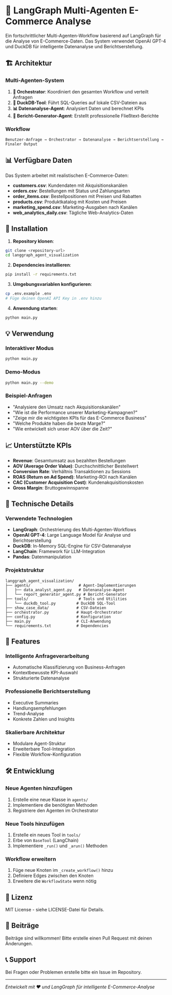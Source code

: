 # 🤖 LangGraph Multi-Agenten E-Commerce Analyse

Ein fortschrittlicher Multi-Agenten-Workflow basierend auf LangGraph für die Analyse von E-Commerce-Daten. Das System verwendet OpenAI GPT-4 und DuckDB für intelligente Datenanalyse und Berichtserstellung.

## 🏗️ Architektur

### Multi-Agenten-System
1. **🎯 Orchestrator**: Koordiniert den gesamten Workflow und verteilt Anfragen
2. **🔧 DuckDB-Tool**: Führt SQL-Queries auf lokale CSV-Dateien aus  
3. **📊 Datenanalyse-Agent**: Analysiert Daten und berechnet KPIs
4. **📝 Bericht-Generator-Agent**: Erstellt professionelle Fließtext-Berichte

### Workflow
```
Benutzer-Anfrage → Orchestrator → Datenanalyse → Berichtserstellung → Finaler Output
```

## 📊 Verfügbare Daten

Das System arbeitet mit realistischen E-Commerce-Daten:
- **customers.csv**: Kundendaten mit Akquisitionskanälen
- **orders.csv**: Bestellungen mit Status und Zahlungsarten
- **order_items.csv**: Bestellpositionen mit Preisen und Rabatten
- **products.csv**: Produktkatalog mit Kosten und Preisen
- **marketing_spend.csv**: Marketing-Ausgaben nach Kanälen
- **web_analytics_daily.csv**: Tägliche Web-Analytics-Daten

## 🚀 Installation

1. **Repository klonen**:
```bash
git clone <repository-url>
cd langgraph_agent_visualization
```

2. **Dependencies installieren**:
```bash
pip install -r requirements.txt
```

3. **Umgebungsvariablen konfigurieren**:
```bash
cp .env.example .env
# Füge deinen OpenAI API Key in .env hinzu
```

4. **Anwendung starten**:
```bash
python main.py
```

## 💡 Verwendung

### Interaktiver Modus
```bash
python main.py
```

### Demo-Modus
```bash
python main.py --demo
```

### Beispiel-Anfragen
- "Analysiere den Umsatz nach Akquisitionskanälen"
- "Wie ist die Performance unserer Marketing-Kampagnen?"
- "Zeige mir die wichtigsten KPIs für das E-Commerce Business"
- "Welche Produkte haben die beste Marge?"
- "Wie entwickelt sich unser AOV über die Zeit?"

## 📈 Unterstützte KPIs

- **Revenue**: Gesamtumsatz aus bezahlten Bestellungen
- **AOV (Average Order Value)**: Durchschnittlicher Bestellwert
- **Conversion Rate**: Verhältnis Transaktionen zu Sessions
- **ROAS (Return on Ad Spend)**: Marketing-ROI nach Kanälen
- **CAC (Customer Acquisition Cost)**: Kundenakquisitionskosten
- **Gross Margin**: Bruttogewinnspanne

## 🔧 Technische Details

### Verwendete Technologien
- **LangGraph**: Orchestrierung des Multi-Agenten-Workflows
- **OpenAI GPT-4**: Large Language Model für Analyse und Berichtserstellung
- **DuckDB**: In-Memory SQL-Engine für CSV-Datenanalyse
- **LangChain**: Framework für LLM-Integration
- **Pandas**: Datenmanipulation

### Projektstruktur
```
langgraph_agent_visualization/
├── agents/                     # Agent-Implementierungen
│   ├── data_analyst_agent.py   # Datenanalyse-Agent
│   └── report_generator_agent.py # Bericht-Generator
├── tools/                      # Tools und Utilities
│   └── duckdb_tool.py         # DuckDB SQL-Tool
├── show_case_data/            # CSV-Dateien
├── orchestrator.py            # Haupt-Orchestrator
├── config.py                  # Konfiguration
├── main.py                    # CLI-Anwendung
└── requirements.txt           # Dependencies
```

## 🎯 Features

### Intelligente Anfrageverarbeitung
- Automatische Klassifizierung von Business-Anfragen
- Kontextbewusste KPI-Auswahl
- Strukturierte Datenanalyse

### Professionelle Berichtserstellung
- Executive Summaries
- Handlungsempfehlungen
- Trend-Analyse
- Konkrete Zahlen und Insights

### Skalierbare Architektur
- Modulare Agent-Struktur
- Erweiterbare Tool-Integration
- Flexible Workflow-Konfiguration

## 🛠️ Entwicklung

### Neue Agenten hinzufügen
1. Erstelle eine neue Klasse in `agents/`
2. Implementiere die benötigten Methoden
3. Registriere den Agenten im Orchestrator

### Neue Tools hinzufügen
1. Erstelle ein neues Tool in `tools/`
2. Erbe von `BaseTool` (LangChain)
3. Implementiere `_run()` und `_arun()` Methoden

### Workflow erweitern
1. Füge neue Knoten im `_create_workflow()` hinzu
2. Definiere Edges zwischen den Knoten
3. Erweitere die `WorkflowState` wenn nötig

## 📝 Lizenz

MIT License - siehe LICENSE-Datei für Details.

## 🤝 Beiträge

Beiträge sind willkommen! Bitte erstelle einen Pull Request mit deinen Änderungen.

## 📞 Support

Bei Fragen oder Problemen erstelle bitte ein Issue im Repository.

---

*Entwickelt mit ❤️ und LangGraph für intelligente E-Commerce-Analyse* 